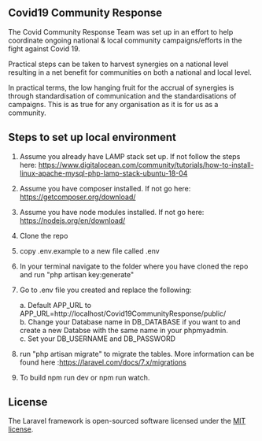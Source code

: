 ## Covid19 Community Response
 
The Covid Community Response Team was set up in an effort to help coordinate ongoing national & local community campaigns/efforts in the fight against Covid 19.
 
Practical steps can be taken to harvest synergies on a national level resulting in a net benefit for communities on both a national and local level.
 
In practical terms, the low hanging fruit for the accrual of synergies is through standardisation of communication and the standardisations of campaigns.  This is as true for any organisation as it is for us as a community.

## Steps to set up local environment 
1. Assume you already have LAMP stack set up. If not follow the steps here: https://www.digitalocean.com/community/tutorials/how-to-install-linux-apache-mysql-php-lamp-stack-ubuntu-18-04

2. Assume you have composer installed. If not go here: https://getcomposer.org/download/

3. Assume you have node modules installed. If not go here: https://nodejs.org/en/download/

4. Clone the repo 

5. copy .env.example to a new file called .env

6. In your terminal navigate to the folder where you have cloned the repo and run "php artisan key:generate"

7. Go to .env file you created and replace the following: 
    
    a. Default APP_URL to APP_URL=http://localhost/Covid19CommunityResponse/public/ <br>
    b. Change your Database name in DB_DATABASE if you want to and create a new Databse with the same name in your phpmyadmin. <br>
    c. Set your DB_USERNAME and DB_PASSWORD

8. run "php artisan migrate" to migrate the tables. More information can be found here :https://laravel.com/docs/7.x/migrations 

9. To build npm run dev or npm run watch.


## License

The Laravel framework is open-sourced software licensed under the [MIT license](https://opensource.org/licenses/MIT).
